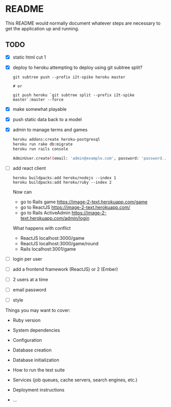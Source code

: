 # README

This README would normally document whatever steps are necessary to get the
application up and running.

## TODO

  - [x] static html cut 1
  - [x] deploy to heroku
    attempting to deploy using git subtree split?
    ```
    git subtree push --prefix i2t-spike heroku master

    # or
    
    git push heroku `git subtree split --prefix i2t-spike master`:master --force    
    ```
  - [x] make somewhat playable
  - [x] push static data back to a model
  - [x] admin to manage terms and games
    ```bash
    heroku addons:create heroku-postgresql
    heroku run rake db:migrate
    heroku run rails console

    AdminUser.create!(email: 'admin@example.com', password: 'password...', password_confirmation: 'password...')
    ```
  - [ ] add react client
    ```
    heroku buildpacks:add heroku/nodejs --index 1
    heroku buildpacks:add heroku/ruby --index 2
    ```
    Now can
      * go to Rails game https://image-2-text.herokuapp.com/game
      * go to ReactJS https://image-2-text.herokuapp.com/
      * go to Rails ActiveAdmin https://image-2-text.herokuapp.com/admin/login

    What happens with conflict
      * ReactJS localhost:3000/game
      * ReactJS localhost:3000/game/round
      * Rails   localhost:3001/game

  - [ ] login per user
  - [ ] add a frontend framework (ReactJS) or 2 (Ember)
  - [ ] 2 users at a time
  - [ ] email password
  - [ ] style

Things you may want to cover:

* Ruby version

* System dependencies

* Configuration

* Database creation

* Database initialization

* How to run the test suite

* Services (job queues, cache servers, search engines, etc.)

* Deployment instructions

* ...
